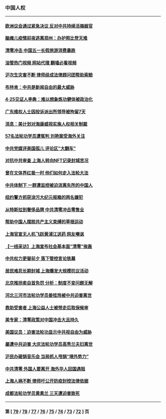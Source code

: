 ### 中国人权
---
#### [欧洲议会通过紧急决议 反对中共持续活摘器官](../../pages/ncid278/n13728211.md?05061645) 
#### [脑瘫儿疫情前夜逃离郑州：办护照比登天难](../../pages/ncid278/n13728232.md?05061645) 
#### [清零冲击 中国五一长假旅游消费暴跌](../../pages/ncid278/n13727808.md?05061645) 
#### [油管热门视频 网站代理 翻墙必看视频](http://209.222.30.114:81/youtube.html?05061645)
#### [沪次生灾害不断 律师组成法律顾问团帮助索赔](../../pages/ncid278/n13727729.md?05061645) 
#### [布林肯：中共是新闻自由的最大威胁](../../pages/ncid278/n13727223.md?05061645) 
#### [4‧25见证人李犇：难以想象炼功健体被政治化](../../pages/ncid278/n13726951.md?05061645) 
#### [广东维权人士因投诉派出所领导被拘留7天](../../pages/ncid278/n13727127.md?05061645) 
#### [消息：美计划对海康威视实施人权相关制裁](../../pages/ncid278/n13727090.md?05061645) 
#### [57名法轮功学员遭冤判 刘艳案受海外关注](../../pages/ncid278/n13726210.md?05061645) 
#### [中共党媒评美国孤儿 评论区“大翻车”](../../pages/ncid278/n13726953.md?05061645) 
#### [对抗中共审查 上海人转向NFT记录封城苦况](../../pages/ncid278/n13726776.md?05061645) 
#### [曾在文体界红极一时 他们如何走入法轮大法](../../pages/ncid278/n13725670.md?05061645) 
#### [中共体制下 一群遭监控被迫流离失所的中国人](../../pages/ncid278/n13725531.md?05061645) 
#### [纽约警方抓获涂污大纪元报箱的两名嫌犯](../../pages/ncid278/n13725794.md?05061645) 
#### [从特斯拉到奢侈品牌 中共清零冲击零售业](../../pages/ncid278/n13725698.md?05061645) 
#### [帮助中国人摆脱共产主义束缚的草根运动](../../pages/ncid278/n13725532.md?05061645) 
#### [上海官宣无人机飞跃黄浦江送药 网友嘲讽](../../pages/ncid278/n13725468.md?05061645) 
#### [【一线采访】上海宣布社会基本面“清零”挨轰](../../pages/ncid278/n13724972.md?05061645) 
#### [中共权力更替前夕 落下管控言论铁幕](../../pages/ncid278/n13724847.md?05061645) 
#### [居民难忍长期封城 上海爆发大规模抗议活动](../../pages/ncid278/n13724894.md?05061645) 
#### [北京推拐卖自首免罚 分析：制度不变问题无解](../../pages/ncid278/n13724829.md?05061645) 
#### [河北三河市法轮功学员姜桂玲被中共迫害离世](../../pages/ncid278/n13724089.md?05061645) 
#### [救助受害者 上海公益人士被带走后取保候审](../../pages/ncid278/n13724604.md?05061645) 
#### [美专家：清零政策对中国冲击大且持久](../../pages/ncid278/n13724236.md?05061645) 
#### [美国议员：迫害法轮功显示中共视自由为威胁](../../pages/ncid278/n13724087.md?05061645) 
#### [屡遭中共迫害 大庆法轮功学员高秀兰夫妇离世](../../pages/ncid278/n13723307.md?05061645) 
#### [沪民办砸锅音乐会 当局抓人甩锅“境外势力”](../../pages/ncid278/n13723970.md?05061645) 
#### [中共清零 外国人要离开 海外华人回国遇阻](../../pages/ncid278/n13723475.md?05061645) 
#### [上海人祸不断 律师吁公开防疫封控法律依据](../../pages/ncid278/n13723309.md?05061645) 
#### [成都法轮功学员黄素兰 三天遭迫害致死](../../pages/ncid278/n13722817.md?05061645) 

---
#### 第 [ [79](./79.md?05061645) / [78](./78.md?05061645) / [77](./77.md?05061645) / [76](./76.md?05061645) / [75](./75.md?05061645) / [74](./74.md?05061645) / [73](./73.md?05061645) / [72](./72.md?05061645) ] 页
